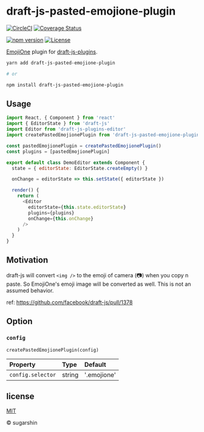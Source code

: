# draft-js-pasted-emojione-plugin

[![CircleCI][circleci-image]][circleci-url]
[![Coverage Status][coveralls-image]][coveralls-url]

[![npm version][npm-image]][npm-url]
[![License][license-image]][license-url]

[EmojiOne](https://www.emojione.com/) plugin for [draft-js-plugins](https://github.com/draft-js-plugins/draft-js-plugins).

```sh
yarn add draft-js-pasted-emojione-plugin

# or

npm install draft-js-pasted-emojione-plugin
```

## Usage

```js
import React, { Component } from 'react'
import { EditorState } from 'draft-js'
import Editor from 'draft-js-plugins-editor'
import createPastedEmojionePlugin from 'draft-js-pasted-emojione-plugin'

const pastedEmojionePlugin = createPastedEmojionePlugin()
const plugins = [pastedEmojionePlugin]

export default class DemoEditor extends Component {
  state = { editorState: EditorState.createEmpty() }

  onChange = editorState => this.setState({ editorState })

  render() {
    return (
      <Editor
        editorState={this.state.editorState}
        plugins={plugins}
        onChange={this.onChange}
      />
    )
  }
}
```

## Motivation

draft-js will convert `<img />` to the emoji of camera (📷) when you copy n paste.
So EmojiOne's emoji image will be converted as well. This is not an assumed behavior.

ref: https://github.com/facebook/draft-js/pull/1378

## Option

### `config`

`createPastedEmojionePlugin(config)`

| Property | Type | Default |
|:---|:---|:---|
| `config.selector` | string | '.emojione' |

## license

[MIT](https://sugarshin.mit-license.org/)

© sugarshin

[circleci-image]: https://circleci.com/gh/sugarshin/draft-js-pasted-emojione-plugin/tree/master.svg?style=svg&circle-token=2cbb475f9880e574e1c8b6026b8cc90d3c550fc0
[circleci-url]: https://circleci.com/gh/sugarshin/draft-js-pasted-emojione-plugin/tree/master
[coveralls-image]: https://coveralls.io/repos/github/sugarshin/draft-js-pasted-emojione-plugin/badge.svg?branch=master
[coveralls-url]: https://coveralls.io/github/sugarshin/draft-js-pasted-emojione-plugin?branch=master
[npm-image]: https://img.shields.io/npm/v/draft-js-pasted-emojione-plugin.svg?style=flat-square
[npm-url]: https://www.npmjs.org/package/draft-js-pasted-emojione-plugin
[license-image]: https://img.shields.io/:license-mit-blue.svg?style=flat-square
[license-url]: https://sugarshin.mit-license.org/
